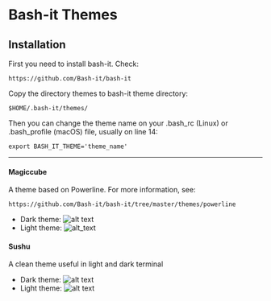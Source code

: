 # Bash-it Themes

## Installation

First you need to install bash-it. Check:

````https://github.com/Bash-it/bash-it````

Copy the directory themes to bash-it theme directory:

````$HOME/.bash-it/themes/````

Then you can change the theme name on your .bash_rc (Linux) or .bash_profile (macOS) file, usually on line 14:

````export BASH_IT_THEME='theme_name'````

----

#### Magiccube
A theme based on Powerline. For more information, see:

````https://github.com/Bash-it/bash-it/tree/master/themes/powerline````

- Dark theme: ![alt text](https://raw.githubusercontent.com/renanliraj/bash-it-themes/main/magiccube/magiccube_dark.png)
- Light theme: ![alt_text](https://raw.githubusercontent.com/renanliraj/bash-it-themes/main/magiccube/magiccube_light.png)

#### Sushu
A clean theme useful in light and dark terminal

- Dark theme: ![alt text](https://raw.githubusercontent.com/renanliraj/bash-it-themes/main/sushu/sushu_dark.png)
- Light theme: ![alt text](https://raw.githubusercontent.com/renanliraj/bash-it-themes/main/sushu/sushu_light.png)